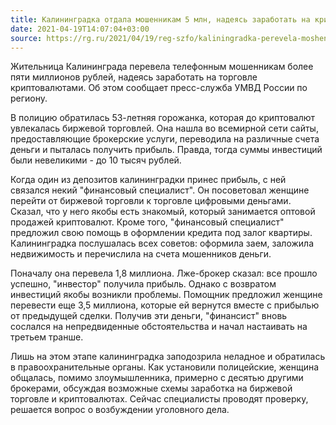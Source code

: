 ```yaml
---
title: Калининградка отдала мошенникам 5 млн, надеясь заработать на криптовалюте
date: 2021-04-19T14:07:04+03:00
source: https://rg.ru/2021/04/19/reg-szfo/kaliningradka-perevela-moshennikam-5-mln-rublej-za-kriptovaliutu.html
---
```


Жительница Калининграда перевела телефонным мошенникам более пяти миллионов рублей, надеясь заработать на торговле криптовалютами. Об этом сообщает пресс-служба УМВД России по региону.

В полицию обратилась 53-летняя горожанка, которая до криптовалют увлекалась биржевой торговлей. Она нашла во всемирной сети сайты, предоставляющие брокерские услуги, переводила на различные счета деньги и пыталась получить прибыль. Правда, тогда суммы инвестиций были невеликими - до 10 тысяч рублей.

Когда один из депозитов калининградки принес прибыль, с ней связался некий "финансовый специалист". Он посоветовал женщине перейти от биржевой торговли к торговле цифровыми деньгами. Сказал, что у него якобы есть знакомый, который занимается оптовой продажей криптовалют. Кроме того, "финансовый специалист" предложил свою помощь в оформлении кредита под залог квартиры. Калининградка послушалась всех советов: оформила заем, заложила недвижимость и перечислила на счета мошенников деньги.

Поначалу она перевела 1,8 миллиона. Лже-брокер сказал: все прошло успешно, "инвестор" получила прибыль. Однако с возвратом инвестиций якобы возникли проблемы. Помощник предложил женщине перевести еще 3,5 миллиона, которые ей вернутся вместе с прибылью от предыдущей сделки. Получив эти деньги, "финансист" вновь сослался на непредвиденные обстоятельства и начал настаивать на третьем транше.

Лишь на этом этапе калининградка заподозрила неладное и обратилась в правоохранительные органы. Как установили полицейские, женщина общалась, помимо злоумышленника, примерно с десятью другими брокерами, обсуждая возможные схемы заработка на биржевой торговле и криптовалютах. Сейчас специалисты проводят проверку, решается вопрос о возбуждении уголовного дела.